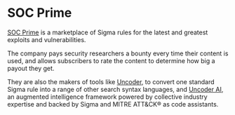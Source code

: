 # SOC Prime

[SOC Prime](https://socprime.com/) is a marketplace of Sigma rules for the latest and greatest exploits and vulnerabilities.

The company pays security researchers a bounty every time their content is used, and allows subscribers to rate the content to determine how big a payout they get.

They are also the makers of tools like [Uncoder](https://uncoder.io/), to convert one standard Sigma rule into a range of other search syntax languages, and [Uncoder AI](https://my.socprime.com/uncoder-ai/), an augmented intelligence framework powered by collective industry expertise and backed by Sigma and MITRE ATT&CK® as code assistants.

